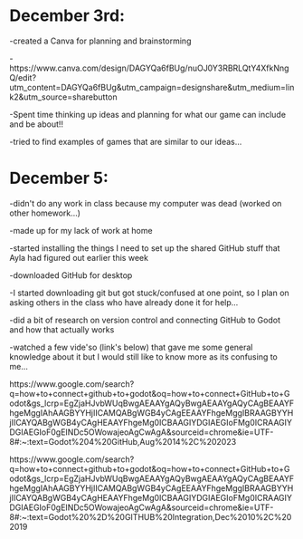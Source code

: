 <h1>December 3rd:</h1>
<p>-created a Canva for planning and brainstorming</p>
<p>-https://www.canva.com/design/DAGYQa6fBUg/nuOJ0Y3RBRLQtY4XfkNngQ/edit?utm_content=DAGYQa6fBUg&utm_campaign=designshare&utm_medium=link2&utm_source=sharebutton</p>
<p>-Spent time thinking up ideas and planning for what our game can include and be about!!</p>
<p>-tried to find examples of games that are similar to our ideas...</p>

<h1>December 5:</h1>
<p>-didn't do any work in class because my computer was dead (worked on other homework...)</p>
<p>-made up for my lack of work at home</p>
<p>-started installing the things I need to set up the shared GitHub stuff that Ayla had figured out earlier this week</p>
<p>-downloaded GitHub for desktop</p>
<p>-I started downloading git but got stuck/confused at one point, so I plan on asking others in the class who have already done it for help...</p>
<p>-did a bit of research on version control and connecting GitHub to Godot and how that actually works</p>
<p>-watched a few vide'so (link's below) that gave me some general knowledge about it but I would still like to know more as its confusing to me...</p>
<p>https://www.google.com/search?q=how+to+connect+github+to+godot&oq=how+to+connect+GitHub+to+Godot&gs_lcrp=EgZjaHJvbWUqBwgAEAAYgAQyBwgAEAAYgAQyCAgBEAAYFhgeMggIAhAAGBYYHjIICAMQABgWGB4yCAgEEAAYFhgeMggIBRAAGBYYHjIICAYQABgWGB4yCAgHEAAYFhgeMg0ICBAAGIYDGIAEGIoFMg0ICRAAGIYDGIAEGIoF0gEINDc5OWowajeoAgCwAgA&sourceid=chrome&ie=UTF-8#:~:text=Godot%204%20GitHub,Aug%2014%2C%202023</p>
<p>https://www.google.com/search?q=how+to+connect+github+to+godot&oq=how+to+connect+GitHub+to+Godot&gs_lcrp=EgZjaHJvbWUqBwgAEAAYgAQyBwgAEAAYgAQyCAgBEAAYFhgeMggIAhAAGBYYHjIICAMQABgWGB4yCAgEEAAYFhgeMggIBRAAGBYYHjIICAYQABgWGB4yCAgHEAAYFhgeMg0ICBAAGIYDGIAEGIoFMg0ICRAAGIYDGIAEGIoF0gEINDc5OWowajeoAgCwAgA&sourceid=chrome&ie=UTF-8#:~:text=Godot%20%2D%20GITHUB%20Integration,Dec%2010%2C%202019</p>

